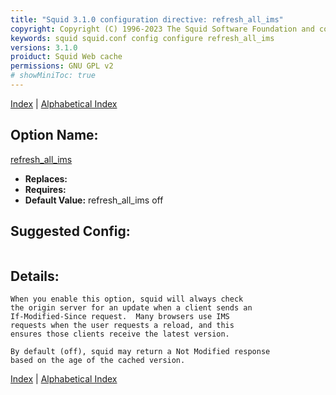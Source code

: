 ```yaml
---
title: "Squid 3.1.0 configuration directive: refresh_all_ims"
copyright: Copyright (C) 1996-2023 The Squid Software Foundation and contributors
keywords: squid squid.conf config configure refresh_all_ims
versions: 3.1.0
proiduct: Squid Web cache
permissions: GNU GPL v2
# showMiniToc: true
---
```

[Index](index#toc_refresh_all_ims) | [Alphabetical Index](index_all#toc_refresh_all_ims)

## Option Name:
[refresh_all_ims](#refresh_all_ims)
 * **Replaces:** 
 * **Requires:** 
 * **Default Value:** refresh_all_ims off


## Suggested Config:
```plaintext

```

## Details:

	When you enable this option, squid will always check
	the origin server for an update when a client sends an
	If-Modified-Since request.  Many browsers use IMS
	requests when the user requests a reload, and this
	ensures those clients receive the latest version.

	By default (off), squid may return a Not Modified response
	based on the age of the cached version.



[Index](index#toc_refresh_all_ims) | [Alphabetical Index](index_all#toc_refresh_all_ims)

